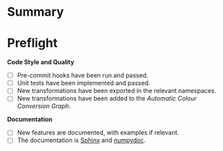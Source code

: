 <!--
Thank you for taking the time to create this pull request. If it is the first
time you are contributing to a colour-science repository, a contributing guide
is available to guide the process: https://www.colour-science.org/contributing/.
-->

# Summary

# Preflight

<!-- Please mark any checkboxes that do not apply to this pull request as [N/A]. -->

**Code Style and Quality**

- [ ] Pre-commit hooks have been run and passed.
- [ ] Unit tests have been implemented and passed.
- [ ] New transformations have been exported in the relevant namespaces.
- [ ] New transformations have been added to the *Automatic Colour Conversion Graph*.

**Documentation**

- [ ] New features are documented, with examples if relevant.
- [ ] The documentation is [Sphinx](https://www.sphinx-doc.org/en/master/) and [numpydoc](https://numpydoc.readthedocs.io/en/latest/format.html).

<!--
Thank you again!
-->
